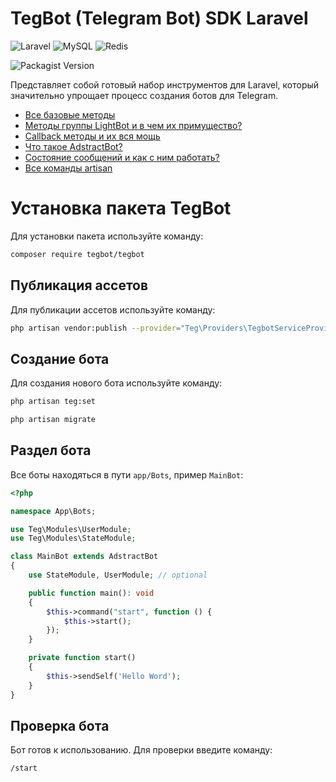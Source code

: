 # TegBot (Telegram Bot) SDK Laravel

![Laravel](https://img.shields.io/badge/laravel-%23FF2D20.svg?style=for-the-badge&logo=laravel&logoColor=white)
![MySQL](https://img.shields.io/badge/mysql-4479A1.svg?style=for-the-badge&logo=mysql&logoColor=white) 
![Redis](https://img.shields.io/badge/redis-%23DD0031.svg?style=for-the-badge&logo=redis&logoColor=white)

![Packagist Version](https://img.shields.io/packagist/v/tegbot/tegbot)

Представляет собой готовый набор инструментов для Laravel, который значительно упрощает процесс создания ботов для Telegram.

- [Все базовые методы](/)
- [Методы группы LightBot и в чем их примущество?](/)
- [Callback методы и их вся мощь](/)
- [Что такое AdstractBot?](/)
- [Состояние сообщений и как с ним работать?](/)
- [Все команды artisan](/)
  
# Установка пакета TegBot

Для установки пакета используйте команду:

```bash
composer require tegbot/tegbot
```

## Публикация ассетов

Для публикации ассетов используйте команду:

```bash
php artisan vendor:publish --provider="Teg\Providers\TegbotServiceProvider"
```

## Создание бота

Для создания нового бота используйте команду:

```bash
php artisan teg:set
```

```bash
php artisan migrate
```
## Раздел бота

Все боты находяться в пути `app/Bots`, пример `MainBot`:

```php
<?php

namespace App\Bots;

use Teg\Modules\UserModule;
use Teg\Modules\StateModule;

class MainBot extends AdstractBot
{
    use StateModule, UserModule; // optional

    public function main(): void
    {
        $this->command("start", function () {
            $this->start();
        });
    }

    private function start()
    {
        $this->sendSelf('Hello Word');
    }
}
```

## Проверка бота

Бот готов к использованию. Для проверки введите команду:

```bash
/start
```
